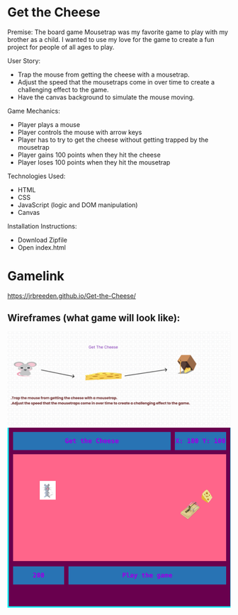 #  Get the Cheese
Premise: The board game Mousetrap was my favorite game to play with my brother as a child. I wanted to use my love for the game to create a fun project for people of all ages to play.

User Story:
* Trap the mouse from getting the cheese with a mousetrap.
* Adjust the speed that the mousetraps come in over time to create a challenging effect to the game.
* Have the canvas background to simulate the mouse moving.

Game Mechanics:
* Player plays a mouse
* Player controls the mouse with arrow keys
* Player has to try to get the cheese without getting trapped by the mousetrap
* Player gains 100 points when they hit the cheese
* Player loses 100 points when they hit the mousetrap

Technologies Used:
* HTML
* CSS
* JavaScript (logic and DOM manipulation)
* Canvas 

Installation Instructions:
* Download Zipfile
* Open index.html

# Gamelink
https://jrbreeden.github.io/Get-the-Cheese/


## Wireframes (what game will look like):

<img width="1616" src="img/Get the Cheese wireframe.png">

<img src ="img/Get the Cheese.png">
